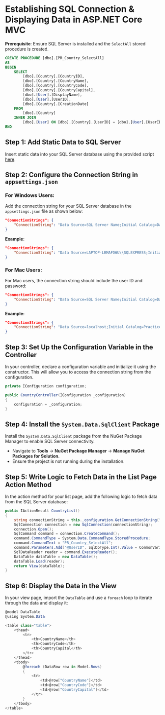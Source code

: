 # Establishing SQL Connection & Displaying Data in ASP.NET Core MVC

**Prerequisite**: Ensure SQL Server is installed and the `SelectAll` stored procedure is created.

```sql
CREATE PROCEDURE [dbo].[PR_Country_SelectAll]
AS
BEGIN
    SELECT 
        [dbo].[Country].[CountryID],
        [dbo].[Country].[CountryName],
        [dbo].[Country].[CountryCode],
        [dbo].[Country].[CountryCapital],
        [dbo].[User].[DisplayName],
		[dbo].[User].[UserID],
		[dbo].[Country].[CreationDate]
    FROM
        [dbo].[Country]
    INNER JOIN
        [dbo].[User] ON [dbo].[Country].[UserID] = [dbo].[User].[UserID]
END
```

## Step 1: Add Static Data to SQL Server

Insert static data into your SQL Server database using the provided script [here](https://codeshare.io/KWnnDK).

## Step 2: Configure the Connection String in `appsettings.json`

### For Windows Users:

Add the connection string for your SQL Server database in the `appsettings.json` file as shown below:

```json
"ConnectionStrings": {
    "ConnectionString": "Data Source=SQL Server Name;Initial Catalog=DatabaseName;Integrated Security=true;"
}
```

**Example:**

```json
"ConnectionStrings": {
    "ConnectionString": "Data Source=LAPTOP-LBMAFD6U\\SQLEXPRESS;Initial Catalog=StudentMaster;Integrated Security=true;"
}
```

### For Mac Users:

For Mac users, the connection string should include the user ID and password:

```json
"ConnectionStrings": {
    "ConnectionString": "Data Source=SQL Server Name;Initial Catalog=DatabaseName;User id=userID; password=Password;"
}
```

**Example:**

```json
"ConnectionStrings": {
    "ConnectionString": "Data Source=localhost;Initial Catalog=Practice;User id=SA; password=MyStrongPass123;"
}
```

## Step 3: Set Up the Configuration Variable in the Controller

In your controller, declare a configuration variable and initialize it using the constructor. This will allow you to access the connection string from the configuration.

```csharp
private IConfiguration configuration;

public CountryController(IConfiguration _configuration)
{
    configuration = _configuration;
}
```

## Step 4: Install the `System.Data.SqlClient` Package

Install the `System.Data.SqlClient` package from the NuGet Package Manager to enable SQL Server connectivity.

- Navigate to **Tools** -> **NuGet Package Manager** -> **Manage NuGet Packages for Solution**.
- Ensure the project is not running during the installation.

## Step 5: Write Logic to Fetch Data in the List Page Action Method

In the action method for your list page, add the following logic to fetch data from the SQL Server database:

```csharp
public IActionResult CountryList()
{
    string connectionString = this._configuration.GetConnectionString("ConnectionString");
    SqlConnection connection = new SqlConnection(connectionString);
    connection.Open();
    SqlCommand command = connection.CreateCommand();
    command.CommandType = System.Data.CommandType.StoredProcedure;
    command.CommandText = "PR_Country_SelectAll";
    command.Parameters.Add("@UserID", SqlDbType.Int).Value = CommonVariable.UserID();
    SqlDataReader reader = command.ExecuteReader();
    DataTable dataTable = new DataTable();
    dataTable.Load(reader);
    return View(dataTable);
}
```

## Step 6: Display the Data in the View

In your view page, import the `DataTable` and use a `foreach` loop to iterate through the data and display it:

```csharp
@model DataTable
@using System.Data

<table class="table">
    <thead>
        <tr>
            <th>CountryName</th>
            <th>CountryCode</th>
            <th>CountryCapital</th>
        </tr>
    </thead>
    <tbody>
        @foreach (DataRow row in Model.Rows)
        {
            <tr>
                <td>@row["CountryName"]</td>
                <td>@row["CountryCode"]</td>
                <td>@row["CountryCapital"]</td>
            </tr>
        }
    </tbody>
</table>
```
